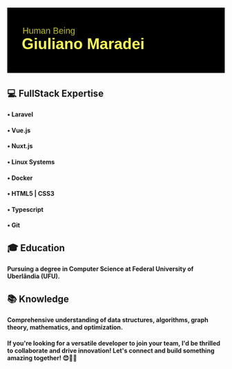 ![Cabeçalho](https://github.com/giulianomaradei/giulianomaradei/blob/cb68875d1742dc32a3f94c9249a0e17cd51a8d86/header.png)


## 💻 FullStack Expertise
 #### • Laravel<br />
 #### • Vue.js<br />
 #### • Nuxt.js<br />
 #### • Linux Systems <br />
 #### • Docker<br />
 #### • HTML5 | CSS3<br />
 #### • Typescript<br />
 #### • Git<br />

## 🎓 Education
#### Pursuing a degree in Computer Science at Federal University of Uberlândia (UFU).

## 📚 Knowledge
#### Comprehensive understanding of data structures, algorithms, graph theory, mathematics, and optimization.

#### If you're looking for a versatile developer to join your team, I'd be thrilled to collaborate and drive innovation! Let's connect and build something amazing together! 😊👨‍💻
